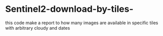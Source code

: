# Sentinel2-download-by-tiles-
this code make a report to how many images are available in specific tiles with arbitrary cloudy and dates
